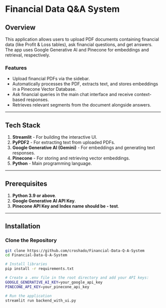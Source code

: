 # Financial Data Q&A System

## Overview

This application allows users to upload PDF documents containing financial data (like Profit & Loss tables), ask financial questions, and get answers. The app uses Google Generative AI and Pinecone for embeddings and retrieval, respectively.

### Features

- Upload financial PDFs via the sidebar.
- Automatically processes the PDF, extracts text, and stores embeddings in a Pinecone Vector Database.
- Ask financial queries in the main chat interface and receive context-based responses.
- Retrieves relevant segments from the document alongside answers.

---

## Tech Stack

1. **Streamlit** - For building the interactive UI.
2. **PyPDF2** - For extracting text from uploaded PDFs.
3. **Google Generative AI (Gemini)** - For embeddings and generating text responses.
4. **Pinecone** - For storing and retrieving vector embeddings.
5. **Python** - Main programming language.

---

## Prerequisites

1. **Python 3.9 or above**.
2. **Google Generative AI API Key**.
3. **Pinecone API Key and Index name should be - test**.

---

## Installation

### Clone the Repository

```bash
git clone https://github.com/croshado/Financial-Data-Q-A-System
cd Financial-Data-Q-A-System

# Install libraries 
pip install -r requirements.txt

# Create a .env file in the root directory and add your API keys:
GOOGLE_GENERATIVE_AI_KEY=your_google_api_key
PINECONE_API_KEY=your_pinecone_api_key

# Run the application 
streamlit run backend_with_ui.py
